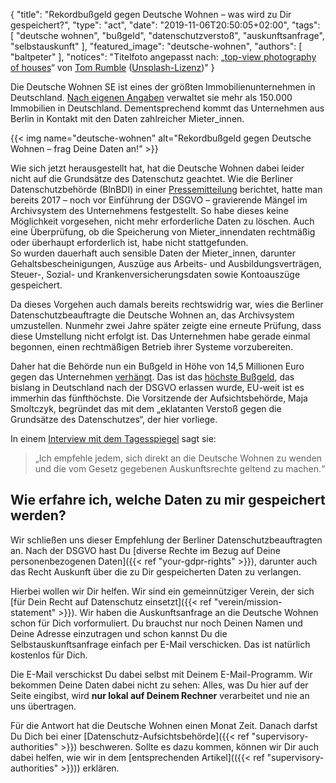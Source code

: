 {
    "title": "Rekordbußgeld gegen Deutsche Wohnen – was wird zu Dir gespeichert?",
    "type": "act",
    "date": "2019-11-06T20:50:05+02:00",
    "tags": [ "deutsche wohnen", "bußgeld", "datenschutzverstoß", "auskunftsanfrage", "selbstauskunft" ],
    "featured_image": "deutsche-wohnen",
    "authors": [ "baltpeter" ],
    "notices": "Titelfoto angepasst nach: „[top-view photography of houses](https://unsplash.com/photos/7lvzopTxjOU)“ von [Tom Rumble](https://unsplash.com/@tomrumble) ([Unsplash-Lizenz](https://unsplash.com/license))"
}

Die Deutsche Wohnen SE ist eines der größten Immobilienunternehmen in Deutschland. [Nach eigenen Angaben](https://www.deutsche-wohnen.com/ueber-uns/unternehmen/unternehmensprofil/) verwaltet sie mehr als 150.000 Immobilien in Deutschland. Dementsprechend kommt das Unternehmen aus Berlin in Kontakt mit den Daten zahlreicher Mieter_innen.

{{< img name="deutsche-wohnen" alt="Rekordbußgeld gegen Deutsche Wohnen – frag Deine Daten an!" >}}

Wie sich jetzt herausgestellt hat, hat die Deutsche Wohnen dabei leider nicht auf die Grundsätze des Datenschutz geachtet. Wie die Berliner Datenschutzbehörde (BlnBDI) in einer [Pressemitteilung](https://www.datenschutz-berlin.de/fileadmin/user_upload/pdf/pressemitteilungen/2019/20191105-PM-Bussgeld_DW.pdf) berichtet, hatte man bereits 2017 – noch vor Einführung der DSGVO – gravierende Mängel im Archivsystem des Unternehmens festgestellt. So habe dieses keine Möglichkeit vorgesehen, nicht mehr erforderliche Daten zu löschen. Auch eine Überprüfung, ob die Speicherung von Mieter_innendaten rechtmäßig oder überhaupt erforderlich ist, habe nicht stattgefunden.  
So wurden dauerhaft auch sensible Daten der Mieter_innen, darunter Gehaltsbescheinigungen, Auszüge aus Arbeits- und Ausbildungsverträgen, Steuer-, Sozial- und Krankenversicherungsdaten sowie Kontoauszüge gespeichert.

Da dieses Vorgehen auch damals bereits rechtswidrig war, wies die Berliner Datenschutzbeauftragte die Deutsche Wohnen an, das Archivsystem umzustellen. Nunmehr zwei Jahre später zeigte eine erneute Prüfung, dass diese Umstellung nicht erfolgt ist. Das Unternehmen habe gerade einmal begonnen, einen rechtmäßigen Betrieb ihrer Systeme vorzubereiten.

Daher hat die Behörde nun ein Bußgeld in Höhe von 14,5 Millionen Euro gegen das Unternehmen [verhängt](https://www.tagesschau.de/inland/bussgeld-deutsche-wohnen-101.html). Das ist das [höchste Bußgeld](https://diercks-digital-recht.de/2019/11/berliner-datenschutzbehoerde-blnbdi-erlaesst-bussgeld-nach-dsgvo-in-hoehe-von-145-millionen-eur-eine-einordnung-auch-in-sachen-revisionssicherheit-versus-dsgvo/), das bislang in Deutschland nach der DSGVO erlassen wurde, EU-weit ist es immerhin das fünfthöchste. Die Vorsitzende der Aufsichtsbehörde, Maja Smoltczyk, begründet das mit dem „eklatanten Verstoß gegen die Grundsätze des Datenschutzes“, der hier vorliege.

In einem [Interview mit dem Tagesspiegel](https://www.tagesspiegel.de/berlin/rekordbussgeld-wegen-datenschutzverstoessen-ich-empfehle-jedem-sich-direkt-an-die-deutsche-wohnen-zu-wenden/25193320.html) sagt sie:

> „Ich empfehle jedem, sich direkt an die Deutsche Wohnen zu wenden und die vom Gesetz gegebenen Auskunftsrechte geltend zu machen.“

## Wie erfahre ich, welche Daten zu mir gespeichert werden?

Wir schließen uns dieser Empfehlung der Berliner Datenschutzbeauftragten an. Nach der DSGVO hast Du [diverse Rechte im Bezug auf Deine personenbezogenen Daten]({{< ref "your-gdpr-rights" >}}), darunter auch das Recht Auskunft über die zu Dir gespeicherten Daten zu verlangen.

Hierbei wollen wir Dir helfen. Wir sind ein gemeinnütziger Verein, der sich [für Dein Recht auf Datenschutz einsetzt]({{< ref "verein/mission-statement" >}}). Wir haben die Auskunftsanfrage an die Deutsche Wohnen schon für Dich vorformuliert. Du brauchst nur noch Deinen Namen und Deine Adresse einzutragen und schon kannst Du die Selbstauskunftsanfrage einfach per E-Mail verschicken. Das ist natürlich kostenlos für Dich.

<div class="act-widget" style="max-width: 600px; margin: auto;"></div>
<script>
window.props = {
    request_types: ['access'],
    transport_medium: 'email',
    company: 'deutsche-wohnen'
};
window.onload = function() { renderActWidget(); };
</script>

Die E-Mail verschickst Du dabei selbst mit Deinem E-Mail-Programm. Wir bekommen Deine Daten dabei nicht zu sehen: Alles, was Du hier auf der Seite eingibst, wird **nur lokal auf Deinem Rechner** verarbeitet und nie an uns übertragen.

Für die Antwort hat die Deutsche Wohnen einen Monat Zeit. Danach darfst Du Dich bei einer [Datenschutz-Aufsichtsbehörde]({{< ref "supervisory-authorities" >}}) beschweren. Sollte es dazu kommen, können wir Dir auch dabei helfen, wie wir in dem [entsprechenden Artikel](({{< ref "supervisory-authorities" >}})) erklären.
